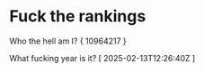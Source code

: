 # Fuck the rankings

Who the hell am I?
{ 10964217 }

What fucking year is it?
[ 2025-02-13T12:26:40Z ]

